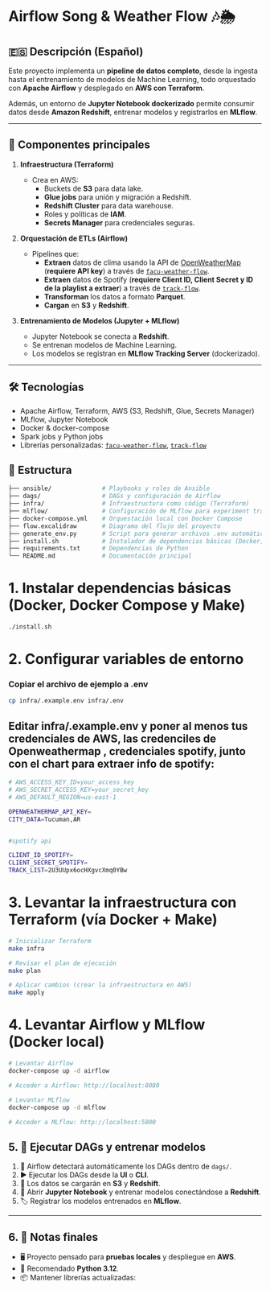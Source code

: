 # Airflow Song & Weather Flow 🎶🌦️

## 🇪🇸 Descripción (Español)

Este proyecto implementa un **pipeline de datos completo**, desde la ingesta hasta el entrenamiento de modelos de Machine Learning, todo orquestado con **Apache Airflow** y desplegado en **AWS con Terraform**.  

Además, un entorno de **Jupyter Notebook dockerizado** permite consumir datos desde **Amazon Redshift**, entrenar modelos y registrarlos en **MLflow**.

---

## 🚀 Componentes principales

1. **Infraestructura (Terraform)**
   - Crea en AWS:
     - Buckets de **S3** para data lake.
     - **Glue jobs** para unión y migración a Redshift.
     - **Redshift Cluster** para data warehouse.
     - Roles y políticas de **IAM**.
     - **Secrets Manager** para credenciales seguras.

2. **Orquestación de ETLs (Airflow)**
   - Pipelines que:
     - **Extraen** datos de clima usando la API de [OpenWeatherMap](https://openweathermap.org/) (**requiere API key**) a través de [`facu-weather-flow`](https://pypi.org/project/facu-weather-flow/).  
     - **Extraen** datos de Spotify (**requiere Client ID, Client Secret y ID de la playlist a extraer**) a través de [`track-flow`](https://pypi.org/project/track-flow/).  
     - **Transforman** los datos a formato **Parquet**.
     - **Cargan** en **S3** y **Redshift**.

3. **Entrenamiento de Modelos (Jupyter + MLflow)**
   - Jupyter Notebook se conecta a **Redshift**.
   - Se entrenan modelos de Machine Learning.
   - Los modelos se registran en **MLflow Tracking Server** (dockerizado).

---

## 🛠️ Tecnologías

- Apache Airflow, Terraform, AWS (S3, Redshift, Glue, Secrets Manager)  
- MLflow, Jupyter Notebook  
- Docker & docker-compose  
- Spark jobs y Python jobs  
- Librerías personalizadas: [`facu-weather-flow`](https://pypi.org/project/facu-weather-flow/), [`track-flow`](https://pypi.org/project/track-flow/)

## 📂 Estructura

```bash
├── ansible/              # Playbooks y roles de Ansible
├── dags/                 # DAGs y configuración de Airflow
├── infra/                # Infraestructura como código (Terraform)
├── mlflow/               # Configuración de MLflow para experiment tracking
├── docker-compose.yml    # Orquestación local con Docker Compose
├── flow.excalidraw       # Diagrama del flujo del proyecto
├── generate_env.py       # Script para generar archivos .env automáticamente
├── install.sh            # Instalador de dependencias básicas (Docker, Compose, Make)
├── requirements.txt      # Dependencias de Python
└── README.md             # Documentación principal
```

# 1. Instalar dependencias básicas (Docker, Docker Compose y Make)
```bash
./install.sh
```
# 2. Configurar variables de entorno

 ### Copiar el archivo de ejemplo a .env
```bash
cp infra/.example.env infra/.env
```

 ## Editar infra/.example.env y poner al menos tus credenciales de AWS, las credenciles de  Openweathermap , credenciales spotify, junto con el chart para extraer info de spotify: 
```bash
# AWS_ACCESS_KEY_ID=your_access_key
# AWS_SECRET_ACCESS_KEY=your_secret_key
# AWS_DEFAULT_REGION=us-east-1

OPENWEATHERMAP_API_KEY=
CITY_DATA=Tucuman,AR


#spotify api

CLIENT_ID_SPOTIFY=
CLIENT_SECRET_SPOTIFY=
TRACK_LIST=2U3UUpx6ocHXgvcXmq0YBw

```


# 3. Levantar la infraestructura con Terraform (vía Docker + Make)
```bash
# Inicializar Terraform
make infra

# Revisar el plan de ejecución
make plan

# Aplicar cambios (crear la infraestructura en AWS)
make apply
```

# 4. Levantar Airflow y MLflow (Docker local)

```bash
# Levantar Airflow
docker-compose up -d airflow

# Acceder a Airflow: http://localhost:8080

# Levantar MLflow
docker-compose up -d mlflow

# Acceder a MLflow: http://localhost:5000
```

## 5. 🚀 Ejecutar DAGs y entrenar modelos

1. 📂 Airflow detectará automáticamente los DAGs dentro de `dags/`.
2. ▶️ Ejecutar los DAGs desde la **UI** o **CLI**.
3. 💾 Los datos se cargarán en **S3** y **Redshift**.
4. 📝 Abrir **Jupyter Notebook** y entrenar modelos conectándose a **Redshift**.
5. 🏷️ Registrar los modelos entrenados en **MLflow**.

---

## 6. 📝 Notas finales

- 🖥️ Proyecto pensado para **pruebas locales** y despliegue en **AWS**.
- 🐍 Recomendado **Python 3.12**.
- 📦 Mantener librerías actualizadas:

